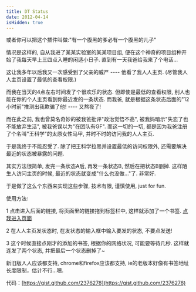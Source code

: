```yaml
---
title: DT Status
date: 2012-04-14
isHidden: true
---
```


或者你可以把这个插件叫做:"有一个腹黑的爹必有一个腹黑的儿子"

情况是这样的, 自从我进了某某实验室的某某项目组, 便在这个神奇的项目组种开始了我每天早上三四点入睡的闲适小日子. 直到有一天我爸给我来了个电话...

这让我多年以后我又一次感受到了父亲的威严 ---- 他看了我人人主页. (尽管我人人主页设置了最低的查看权限.)

而我在当天的4点左右时间发了个很欢乐的状态. 但即使是最低的查看权限, 别人也能在你的个人主页看到你最近发的一条状态. 而我爸, 就是根据这条状态后面的"12小时前"推测出我欺骗了他! ---- 又熬夜了!

而在此之前, 我也曾莫名奇妙的被我爸批评"政治觉悟不高", 被我妈暗示"失恋了也不能放弃生活", 被我爸误以为"在团队有GF". 而这一切的一切, 都是因为我爸注册了个名叫"王科学"的太原女性马甲, 并时不时的访问我的人人主页.

 

于是我终于不能忍受了. 除了把王科学拉黑并设置最低的访问权限外, 还需要解决最近的状态被暴露的问题.

其实方法很简单, 发完一条状态A后, 再发一条状态B, 然后在把状态B删掉. 这样陌生人访问主页的时候, 最近的状态就变成"什么也没做..."了. 非常好.

 

于是做了这么个东西来实现这些步骤, 技术有限, 谨慎使用, just for fun.

 

使用方法:

1 点击进入后面的链接, 将页面里的链接拖到标签栏中, 这样就添加了一个书签. [点我进入页面](http://houkanshandemo.sinaapp.com/dt_status/index.html)

2 在人人主页发状态时, 在发状态的输入框中输入要发的状态, 不要点发送!

3 这个时候直接点刚才的添加的书签, 根据你的网络状况, 可能要等待几秒. 这样就连发了两个状态, 并把最后一个状态删掉了~

 

新旧版人人应该都支持, chrome和firefox应该都支持, ie的老版本好像有书签地址长度限制，估计不行...嗯.

代码：[https://gist.github.com/2376278](https://gist.github.com/2376278)
